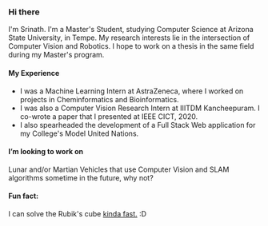 ### Hi there

I'm Srinath. I'm a Master's Student, studying Computer Science at Arizona State University, in Tempe. My research interests lie in the intersection of Computer Vision and Robotics. I hope to work on a thesis in the same field during my Master's program.

#### My Experience 

- I was a Machine Learning Intern at AstraZeneca, where I worked on projects in Cheminformatics and Bioinformatics.
- I was also a Computer Vision Research Intern at IIITDM Kancheepuram. I co-wrote a paper that I presented at IEEE CICT, 2020. 
- I also spearheaded the development of a Full Stack Web application for my College's Model United Nations.

#### I’m looking to work on 

Lunar and/or Martian Vehicles that use Computer Vision and SLAM algorithms sometime in the future, why not?

#### Fun fact: 

I can solve the Rubik's cube [kinda fast.](https://www.worldcubeassociation.org/persons/2015SRIN10) :D

<!--
**srinathvrao/srinathvrao** is a ✨ _special_ ✨ repository because its `README.md` (this file) appears on your GitHub profile.

Here are some ideas to get you started:

- 🔭 I’m currently working on ...
- 🌱 I’m currently learning ...
- 👯 I’m looking to collaborate on ...
- 🤔 I’m looking for help with ...
- 💬 Ask me about ...
- 📫 How to reach me: ...
- 😄 Pronouns: ...
- ⚡ Fun fact: ...
-->
